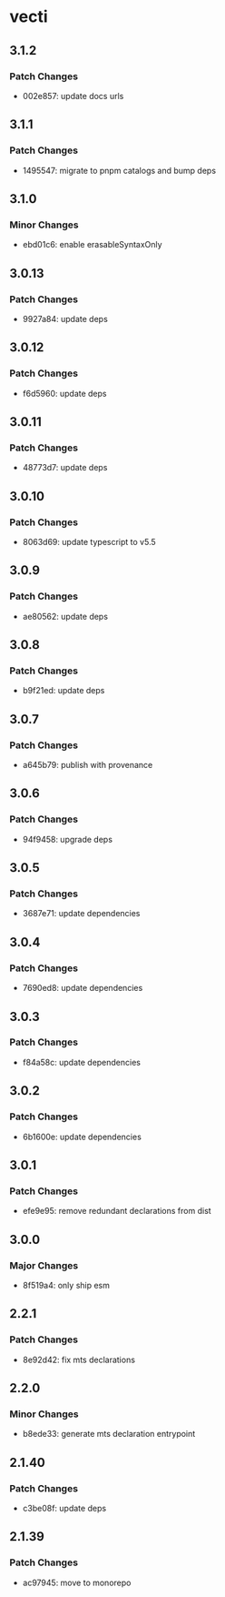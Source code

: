 # vecti

## 3.1.2

### Patch Changes

- 002e857: update docs urls

## 3.1.1

### Patch Changes

- 1495547: migrate to pnpm catalogs and bump deps

## 3.1.0

### Minor Changes

- ebd01c6: enable erasableSyntaxOnly

## 3.0.13

### Patch Changes

- 9927a84: update deps

## 3.0.12

### Patch Changes

- f6d5960: update deps

## 3.0.11

### Patch Changes

- 48773d7: update deps

## 3.0.10

### Patch Changes

- 8063d69: update typescript to v5.5

## 3.0.9

### Patch Changes

- ae80562: update deps

## 3.0.8

### Patch Changes

- b9f21ed: update deps

## 3.0.7

### Patch Changes

- a645b79: publish with provenance

## 3.0.6

### Patch Changes

- 94f9458: upgrade deps

## 3.0.5

### Patch Changes

- 3687e71: update dependencies

## 3.0.4

### Patch Changes

- 7690ed8: update dependencies

## 3.0.3

### Patch Changes

- f84a58c: update dependencies

## 3.0.2

### Patch Changes

- 6b1600e: update dependencies

## 3.0.1

### Patch Changes

- efe9e95: remove redundant declarations from dist

## 3.0.0

### Major Changes

- 8f519a4: only ship esm

## 2.2.1

### Patch Changes

- 8e92d42: fix mts declarations

## 2.2.0

### Minor Changes

- b8ede33: generate mts declaration entrypoint

## 2.1.40

### Patch Changes

- c3be08f: update deps

## 2.1.39

### Patch Changes

- ac97945: move to monorepo
